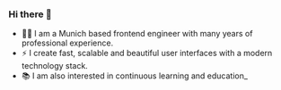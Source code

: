 ### Hi there 👋

- 🍺🥨 I am a Munich based frontend engineer with many years of professional experience.
- ⚡ I create fast, scalable and beautiful user interfaces with a modern technology stack. 
- 📚 I am also interested in continuous learning and education_


<!--
**saviomuc/saviomuc** is a ✨ _special_ ✨ repository because its `README.md` (this file) appears on your GitHub profile.

Here are some ideas to get you started:

- 🔭 I’m currently working on ...
- 🌱 I’m currently learning ...
- 👯 I’m looking to collaborate on ...
- 🤔 I’m looking for help with ...
- 💬 Ask me about ...
- 📫 How to reach me: ...
- 😄 Pronouns: ...
- ⚡ Fun fact: ...
-->
